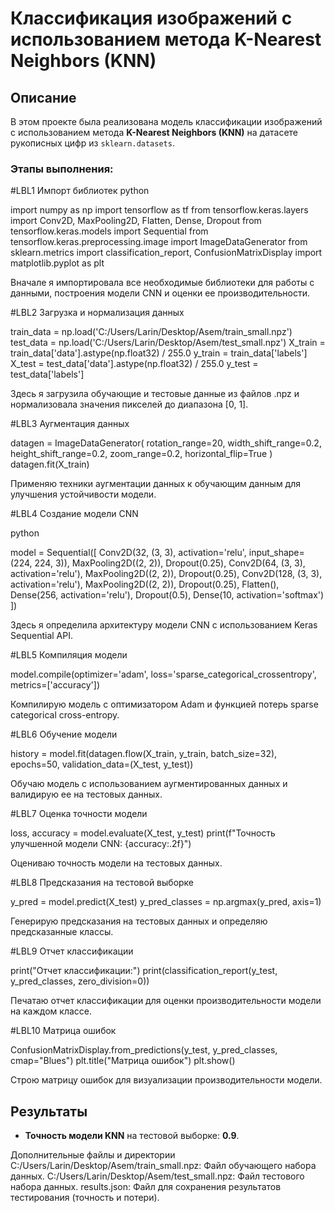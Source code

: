 # Классификация изображений с использованием метода K-Nearest Neighbors (KNN)
## Описание

В этом проекте была реализована модель классификации изображений с использованием метода 
**K-Nearest Neighbors (KNN)** на датасете рукописных цифр из `sklearn.datasets`.

### Этапы выполнения:

#LBL1 Импорт библиотек python

import numpy as np
import tensorflow as tf
from tensorflow.keras.layers import Conv2D, MaxPooling2D, Flatten, Dense, Dropout
from tensorflow.keras.models import Sequential
from tensorflow.keras.preprocessing.image import ImageDataGenerator
from sklearn.metrics import classification_report, ConfusionMatrixDisplay
import matplotlib.pyplot as plt

Вначале я импортировала все необходимые библиотеки для работы с данными, построения модели CNN и оценки ее производительности.

#LBL2 Загрузка и нормализация данных

train_data = np.load('C:/Users/Larin/Desktop/Asem/train_small.npz')
test_data = np.load('C:/Users/Larin/Desktop/Asem/test_small.npz')
X_train = train_data['data'].astype(np.float32) / 255.0
y_train = train_data['labels']
X_test = test_data['data'].astype(np.float32) / 255.0
y_test = test_data['labels']

Здесь я загрузила обучающие и тестовые данные из файлов .npz и нормализовала значения пикселей до диапазона [0, 1].

#LBL3 Аугментация данных

datagen = ImageDataGenerator(
    rotation_range=20,
    width_shift_range=0.2,
    height_shift_range=0.2,
    zoom_range=0.2,
    horizontal_flip=True
)
datagen.fit(X_train)

Применяю техники аугментации данных к обучающим данным для улучшения устойчивости модели.

#LBL4 Создание модели CNN

python

model = Sequential([
    Conv2D(32, (3, 3), activation='relu', input_shape=(224, 224, 3)),
    MaxPooling2D((2, 2)),
    Dropout(0.25),
    Conv2D(64, (3, 3), activation='relu'),
    MaxPooling2D((2, 2)),
    Dropout(0.25),
    Conv2D(128, (3, 3), activation='relu'),
    MaxPooling2D((2, 2)),
    Dropout(0.25),
    Flatten(),
    Dense(256, activation='relu'),
    Dropout(0.5),
    Dense(10, activation='softmax')
])

Здесь я определила архитектуру модели CNN с использованием Keras Sequential API.

#LBL5 Компиляция модели

model.compile(optimizer='adam',
              loss='sparse_categorical_crossentropy',
              metrics=['accuracy'])

Компилирую модель с оптимизатором Adam и функцией потерь sparse categorical cross-entropy.

#LBL6 Обучение модели

history = model.fit(datagen.flow(X_train, y_train, batch_size=32),
                    epochs=50, validation_data=(X_test, y_test))

Обучаю модель с использованием аугментированных данных и валидирую ее на тестовых данных.

#LBL7 Оценка точности модели

loss, accuracy = model.evaluate(X_test, y_test)
print(f"Точность улучшенной модели CNN: {accuracy:.2f}")

Оцениваю точность модели на тестовых данных.

#LBL8 Предсказания на тестовой выборке

y_pred = model.predict(X_test)
y_pred_classes = np.argmax(y_pred, axis=1)

Генерирую предсказания на тестовых данных и определяю предсказанные классы.

#LBL9 Отчет классификации

print("Отчет классификации:")
print(classification_report(y_test, y_pred_classes, zero_division=0))

Печатаю отчет классификации для оценки производительности модели на каждом классе.

#LBL10 Матрица ошибок

ConfusionMatrixDisplay.from_predictions(y_test, y_pred_classes, cmap="Blues")
plt.title("Матрица ошибок")
plt.show()

Строю матрицу ошибок для визуализации производительности модели.

## Результаты
- **Точность модели KNN** на тестовой выборке: **0.9**.

Дополнительные файлы и директории
C:/Users/Larin/Desktop/Asem/train_small.npz: Файл обучающего набора данных.
C:/Users/Larin/Desktop/Asem/test_small.npz: Файл тестового набора данных.
results.json: Файл для сохранения результатов тестирования (точность и потери).
